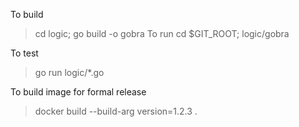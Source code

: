 To build
>cd logic; go build -o gobra
To run
>cd $GIT_ROOT; logic/gobra

To test
>go run logic/*.go

To build image for formal release
>docker build --build-arg version=1.2.3 .

